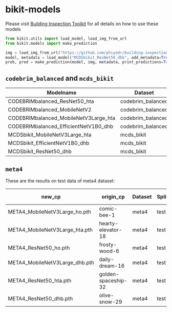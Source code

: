 # bikit-models


Please visit [Building Inspection Toolkit](https://github.com/phiyodr/building-inspection-toolkit/) for all details on how to use these models 

```python
from bikit.utils import load_model, load_img_from_url
from bikit.models import make_prediction

img = load_img_from_url("https://github.com/phiyodr/building-inspection-toolkit/raw/master/bikit/data/11_001990.jpg")
model, metadata = load_model("MCDSbikit_ResNet50_dhb", add_metadata=True)
prob, pred = make_prediction(model, img, metadata, print_predictions=True, preprocess_image=True)
```

## `codebrim_balanced` and `mcds_bikit`



| Modelname                                     | Dataset           | EMR   | F1   | Tag          | Checkpoint                |
|-----------------------------------------------|-------------------|-------|------|--------------|---------------------------|
| CODEBRIMbalanced_ResNet50_hta                 | codebrim_balanced | 73.73 | 0.85 | ResNet       | CODEBRIMbalanced_ResNet50_hta.pth         |
| CODEBRIMbalanced_MobileNetV2                  | codebrim_balanced | 70.41 | 0.84 | MobileNetV2  | CODEBRIMbalanced_MobileNetV2.pth    |
| CODEBRIMbalanced_MobileNetV3Large_hta         | codebrim_balanced | 69.46 | 0.83 | MobileNet    | CODEBRIMbalanced_MobileNetV3Large_hta.pth      |
| CODEBRIMbalanced_EfficientNetV1B0_dhb         | codebrim_balanced | 68.67 | 0.84 | EfficientNet | CODEBRIMbalanced_EfficientNetV1B0_dhb.pth         |
| MCDSbikit_MobileNetV3Large_hta                | mcds_bikit        | 54.44 | 0.66 | MobileNet    | MCDSbikit_MobileNetV3Large_hta.pth |
| MCDSbikit_EfficientNetV1B0_dhb                | mcds_bikit        | 51.85 | 0.65 | EfficientNet | MCDSbikit_EfficientNetV1B0_dhb.pth    |
| MCDSbikit_ResNet50_dhb                        | mcds_bikit        | 48.15 | 0.62 | ResNet       | MCDSbikit_ResNet50_dhb.pth    |



## `meta4`

These are the results on test data of meta4 dataset:

| new_cp | origin_cp | Dataset | Split | Approach | Base      | ExactMatchRatio | F1    | Precision | Recall | Accuracy | AUROC | Recall-NoDamage | Recall-Crack | Recall-Efflorescence | Recall-Spalling | Recall-BarsExposed | Recall-Rust |
|--------------------------------|---------------------|---------|-------|----------|-----------|-----------------|-------|-----------|--------|----------|-------|-----------------|--------------|----------------------|-----------------|--------------------|-------------|
| META4_MobileNetV3Large_ho.pth  | comic-bee-1         | meta4   | test  | HO       | mobilenet | 65.34           | 69.96 | 82.19     | 66.23  | 88.96    | 94.45 | 98.68           | 36.41        | 54.19                | 76.67           | 60.95              | 70.48       |
| META4_MobileNetV3Large_hta.pth | hearty-elevator-18  | meta4   | test  | HTA      | mobilenet | 77.84           | 79.40 | 87.68     | 74.85  | 93.01    | 97.69 | 99.17           | 60.82        | 67.60                | 81.48           | 69.52              | 70.48       |
| META4_ResNet50_ho.pth          | frosty-wood-6       | meta4   | test  | HO       | resnet    | 63.71           | 61.31 | 78.51     | 55.55  | 88.36    | 93.26 | 97.32           | 36.01        | 31.28                | 59.63           | 51.90              | 57.14       |
| META4_MobileNetV3Large_dhb.pth | daily-dream-16      | meta4   | test  | DHB      | mobilenet | 79.28           | 79.96 | 86.13     | 76.78  | 93.46    | 97.63 | 98.83           | 64.79        | 69.27                | 81.11           | 66.19              | 80.48       |
| META4_ResNet50_hta.pth         | golden-spaceship-32 | meta4   | test  | HTA      | resnet    | 79.72           | 79.22 | 85.65     | 75.55  | 93.57    | 97.67 | 98.68           | 65.28        | 70.39                | 77.04           | 66.67              | 75.24       |
| META4_ResNet50_dhb.pth         | olive-snow-29       | meta4   | test  | DHB      | resnet    | 80.23           | 79.55 | 85.78     | 76.09  | 93.81    | 97.48 | 98.77           | 66.61        | 67.04                | 85.56           | 73.33              | 65.24       |
